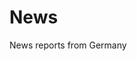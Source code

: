 # News
News reports from Germany

<div webfan-rss-feeds="https://www.tagesschau.de/index~rss2.xml https://www.tagesschau.de/investigativ/index~rss2.xml https://www.tagesschau.de/faktenfinder/index~rss2.xml https://www.tagesschau.de/wissen/technologie/index~rss2.xml https://webfan.de/apps/io4/tools/feed/taz.php https://webfan.de/apps/io4/tools/feed/taz2.php" webfan-rss-headline="h3" webfan-rss-max-items="100" 
  style="max-height:1024px;"></div>
